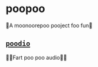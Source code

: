 # poopoo

💩A moonoorepoo pooject foo fun💩

## [**`poodio`**](./poodio/README.md)

💩💨Fart poo poo audio💨💩
